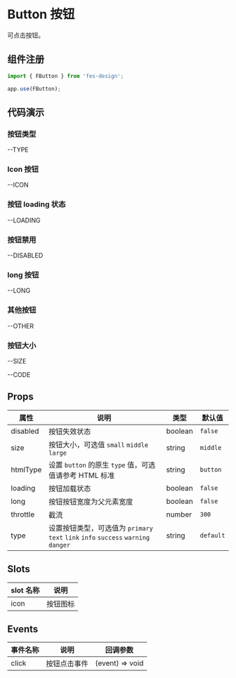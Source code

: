 # Button 按钮

可点击按钮。

## 组件注册

```js
import { FButton } from 'fes-design';

app.use(FButton);
```

## 代码演示

### 按钮类型


--TYPE

### Icon 按钮


--ICON

### 按钮 loading 状态


--LOADING

### 按钮禁用


--DISABLED

### long 按钮


--LONG

### 其他按钮


--OTHER

### 按钮大小


--SIZE

--CODE

## Props

| 属性     | 说明                                                                               | 类型    | 默认值    |
| -------- | ---------------------------------------------------------------------------------- | ------- | --------- |
| disabled | 按钮失效状态                                                                       | boolean | `false`   |
| size     | 按钮大小，可选值 `small` `middle` `large`                                          | string  | `middle`  |
| htmlType | 设置 `button` 的原生 `type` 值，可选值请参考 HTML 标准                             | string  | `button`  |
| loading  | 按钮加载状态                                                                       | boolean | `false`   |
| long     | 按钮按钮宽度为父元素宽度                                                           | boolean | `false`   |
| throttle | 截流                                                                               | number  | `300`     |
| type     | 设置按钮类型，可选值为 `primary` `text` `link` `info` `success` `warning` `danger` | string  | `default` |

## Slots

| slot 名称 | 说明     |
| --------- | -------- |
| icon      | 按钮图标 |

## Events

| 事件名称 | 说明         | 回调参数        |
| -------- | ------------ | --------------- |
| click    | 按钮点击事件 | (event) => void |
